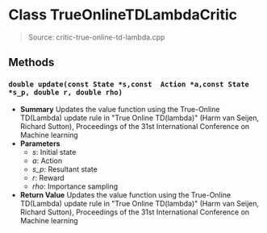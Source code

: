 # Class TrueOnlineTDLambdaCritic
> Source: critic-true-online-td-lambda.cpp
## Methods
### ``double update(const State *s,const  Action *a,const State *s_p, double r, double rho)``
* **Summary**
  Updates the value function using the True-Online TD(Lambda) update rule in "True Online TD(lambda)" (Harm van Seijen, Richard Sutton), Proceedings of the 31st International Conference on Machine learning
* **Parameters**
  * _s_: Initial state
  * _a_: Action
  * _s_p_: Resultant state
  * _r_: Reward
  * _rho_: Importance sampling
* **Return Value**
  Updates the value function using the True-Online TD(Lambda) update rule in "True Online TD(lambda)" (Harm van Seijen, Richard Sutton), Proceedings of the 31st International Conference on Machine learning
